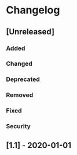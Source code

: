 # Changelog

## [Unreleased]
### Added
### Changed
### Deprecated
### Removed
### Fixed
### Security

## [1.1] - 2020-01-01

